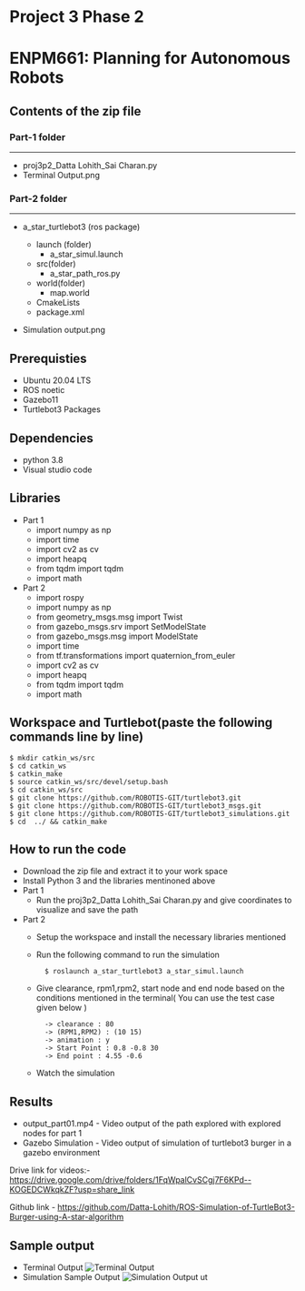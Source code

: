 # Project 3 Phase 2

# ENPM661: Planning for Autonomous Robots

## Contents of the zip file

### Part-1 folder
-------------
- proj3p2_Datta Lohith_Sai Charan.py
- Terminal Output.png

### Part-2 folder
-------------
- a_star_turtlebot3 (ros package)
    - launch (folder)
        - a_star_simul.launch
    - src(folder)
        - a_star_path_ros.py
    - world(folder)
        - map.world
    - CmakeLists
    - package.xml

- Simulation output.png
    

## Prerequisties
- Ubuntu 20.04 LTS
- ROS noetic
- Gazebo11
- Turtlebot3 Packages

## Dependencies
- python 3.8
- Visual studio code

## Libraries
- Part 1
    - import numpy as np
    - import time
    - import cv2 as cv
    - import heapq
    - from tqdm import tqdm
    - import math
- Part 2
   - import rospy
   - import numpy as np
   - from geometry_msgs.msg import Twist
   - from gazebo_msgs.srv import SetModelState
   - from gazebo_msgs.msg import ModelState
   - import time
   - from tf.transformations import quaternion_from_euler
   - import cv2 as cv
   - import heapq
   - from tqdm import tqdm
   - import math

## Workspace and Turtlebot(paste the following commands line by line)
    $ mkdir catkin_ws/src
    $ cd catkin_ws
    $ catkin_make
    $ source catkin_ws/src/devel/setup.bash
    $ cd catkin_ws/src
    $ git clone https://github.com/ROBOTIS-GIT/turtlebot3.git
    $ git clone https://github.com/ROBOTIS-GIT/turtlebot3_msgs.git
    $ git clone https://github.com/ROBOTIS-GIT/turtlebot3_simulations.git
    $ cd  ../ && catkin_make


## How to run the code

- Download the zip file and extract it to your work space
- Install Python 3 and the libraries mentinoned above
- Part 1
    - Run the proj3p2_Datta Lohith_Sai Charan.py and give coordinates to visualize and save the path
- Part 2
    - Setup the workspace and install the necessary libraries mentioned
    - Run the following command to run the simulation

            $ roslaunch a_star_turtlebot3 a_star_simul.launch

    - Give clearance, rpm1,rpm2, start node and end node based on the conditions mentioned in the terminal( You can use the test case given below )

            -> clearance : 80
            -> (RPM1,RPM2) : (10 15)
            -> animation : y
            -> Start Point : 0.8 -0.8 30
            -> End point : 4.55 -0.6
    - Watch the simulation 

## Results

- output_part01.mp4 - Video output of the path explored with explored nodes for part 1
- Gazebo Simulation - Video output of simulation of turtlebot3 burger in a gazebo environment

Drive link for videos:-
https://drive.google.com/drive/folders/1FqWpalCvSCgj7F6KPd--KOGEDCWkqkZF?usp=share_link

Github link - https://github.com/Datta-Lohith/ROS-Simulation-of-TurtleBot3-Burger-using-A-star-algorithm

## Sample output
- Terminal Output
![Terminal Output](https://user-images.githubusercontent.com/126642779/230751081-fb148649-d1f8-4195-b064-4961728e8086.png)
- Simulation Sample Output
![Simulation Output](https://user-images.githubusercontent.com/126642779/230751090-8f64188e-ae6b-49d7-abda-e144054fa826.png)
ut

